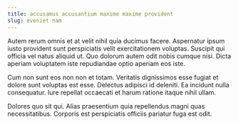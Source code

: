```yaml
---
title: accusamus accusantium maxime maxime provident
slug: eveniet nam
---
```


Autem rerum omnis et at velit nihil quia ducimus facere. Aspernatur ipsum iusto provident sunt perspiciatis velit exercitationem voluptas. Suscipit qui officia vel natus aliquid ut. Quo dolorum autem odit nobis cumque nisi. Dicta aperiam voluptatem iste repudiandae optio aperiam eos iste.

Cum non sunt eos non non et totam. Veritatis dignissimos esse fugiat et dolore sunt voluptas est esse. Delectus adipisci id deleniti. Ea incidunt nulla consequatur. Iure repellat occaecati et harum ratione itaque nihil ullam.

Dolores quo sit qui. Alias praesentium quia repellendus magni quas necessitatibus. Corporis est perspiciatis officiis pariatur fuga est odit.
